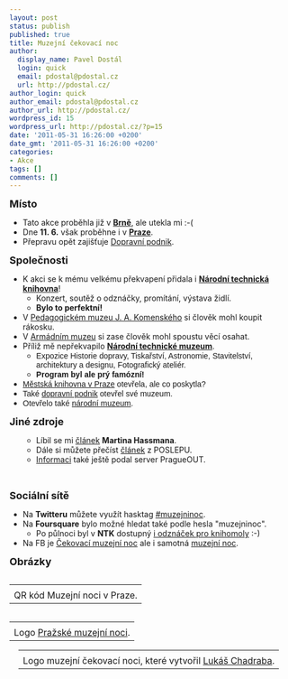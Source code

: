 ```yaml
---
layout: post
status: publish
published: true
title: Muzejní čekovací noc
author:
  display_name: Pavel Dostál
  login: quick
  email: pdostal@pdostal.cz
  url: http://pdostal.cz/
author_login: quick
author_email: pdostal@pdostal.cz
author_url: http://pdostal.cz/
wordpress_id: 15
wordpress_url: http://pdostal.cz/?p=15
date: '2011-05-31 16:26:00 +0200'
date_gmt: '2011-05-31 16:26:00 +0200'
categories:
- Akce
tags: []
comments: []
---
```

<p><b><span class="Apple-style-span" style="font-size: large;">Místo</span></b></p>
<ul>
<li>Tato akce proběhla již v <b><a href="http://brnenskamuzejninoc.cz/">Brně</a></b>, ale utekla mi :-(</li>
<li>Dne <b>11. 6.</b> však proběhne i v <b><a href="http://www.prazskamuzejninoc.cz/2011">Praze</a></b>.</li>
<li>Přepravu opět zajišťuje <a href="http://www.prazskamuzejninoc.cz/2011/clanek.php?id=3">Dopravní podnik</a>.</li>
</ul>
<p><span class="Apple-style-span" style="font-size: large;"><b>Společnosti</b></span></p>
<ul>
<li>K akci se k mému velkému překvapení přidala i <b><a href="http://www.techlib.cz/cs/1535-dalsi-lakadla/">Národní technická knihovna</a></b>!
<ul>
<li>Konzert, soutěž o odznáčky, promítání, výstava židlí.</li>
<li><b>Bylo to perfektní!</b></li>
</ul>
</li>
<li>V <a href="http://www.pmjak.cz/new/">Pedagogickém muzeu J. A. Komenského</a> si člověk mohl koupit rákosku.</li>
<li>V <a href="http://www.vhu.cz/cs/stranka/armadni-muzeum/">Armádním muzeu</a> si zase člověk mohl spoustu věcí osahat.</li>
<li>Příliž mě nepřekvapilo <a style="font-weight: bold; text-decoration: underline;" href="http://www.prazskamuzejninoc.cz/2011/clanek.php?id=2&amp;objekt=38">Národní technické muzeum</a>.
<ul>
<li><span class="Apple-style-span" style="font-family: Calibri, Arial, Verdana;">Expozice Historie dopravy, Tiskařství, Astronomie, Stavitelství, architektury a designu, Fotografický ateliér.</span></li>
<li><span class="Apple-style-span" style="font-family: Calibri, Arial, Verdana;"><b>Program byl ale prý famózní!</b></span></li>
</ul>
</li>
<li><span class="Apple-style-span" style="font-family: Calibri, Arial, Verdana;"><a href="http://www.prazskamuzejninoc.cz/2011/clanek.php?id=2&amp;inst=7">Městská knihovna v Praze</a> otevřela, ale co poskytla?</span></li>
<li><span class="Apple-style-span" style="font-family: Calibri, Arial, Verdana;">Také <a href="http://www.dpp.cz/aktuality/">dopravní podnik</a> otevřel své muzeum.</span></li>
<li><span class="Apple-style-span" style="font-family: Calibri, Arial, Verdana;">Otevřelo také <a href="http://www.prazskamuzejninoc.cz/2011/clanek.php?id=2&amp;inst=16">národní muzeum</a>.</span></li>
</ul>
<div style="font-weight: bold;"><span class="Apple-style-span" style="font-size: large;"><b><span class="Apple-style-span" style="font-size: large;"><span class="Apple-style-span" style="font-size: small; font-weight: normal;"><b><span class="Apple-style-span" style="font-size: large;">Jiné zdroje</span></b></span></span></b></span></div>
<ul>
<ul>
<li>Líbil se mi <a href="http://hassmanm.posterous.com/z-jedne-cekovaci-muzejni-noci-do-druhe">článek</a> <b>Martina Hassmana</b>.</li>
<li>Dále si můžete přečíst <a href="http://poslepu.blogspot.com/2011/05/cekovaci-muzejni-noc-poslepu.html">článek</a> z POSLEPU.</li>
<li><a href="http://www.pragueout.cz/mesto/articles/prazska-muzejni-noc">Informaci</a> také ještě podal server PragueOUT.</li>
</ul>
</ul>
<p>&nbsp;</p>
<p><span class="Apple-style-span" style="font-size: large;"><b>Sociální sítě</b></span></p>
<ul>
<li>Na <b>Twitteru</b> můžete využít hasktag <a href="https://twitter.com/#!/search?q=%23muzejninoc">#muzejninoc</a>.</li>
<li>Na <b>Foursquare</b> bylo možné hledat také podle hesla "muzejninoc".
<ul>
<li>Po půlnoci byl v <b>NTK</b> dostupný <a href="http://www.4squarebadges.com/foursquare-badge-list/bookworm-bender-badge/">i odznáček pro knihomoly</a> :-)</li>
</ul>
</li>
<li>Na FB je <a href="http://www.facebook.com/prazskanoc">Čekovací muzejní noc</a> ale i samotná <a href="http://www.facebook.com/prazskamuzejninoc">muzejní noc</a>.</li>
</ul>
<p><b><span class="Apple-style-span" style="font-size: large;">Obrázky</span></b></p>
<div class="separator" style="clear: both; text-align: center;"></div>
<table class="tr-caption-container" style="clear: right; float: right; margin-bottom: 1em; margin-left: 1em; text-align: right;" cellspacing="0" cellpadding="0">
<tbody>
<tr>
<td style="text-align: center;"><a style="clear: right; margin-bottom: 1em; margin-left: auto; margin-right: auto;" href="http://3.bp.blogspot.com/-mAz8T-ZGlbI/TeTahRcY6cI/AAAAAAAABeA/dSNECngISy8/s1600/qr_maly.png"><img alt="" src="http://3.bp.blogspot.com/-mAz8T-ZGlbI/TeTahRcY6cI/AAAAAAAABeA/dSNECngISy8/s1600/qr_maly.png" border="0" /></a></td>
</tr>
<tr>
<td class="tr-caption" style="text-align: center;">QR kód Muzejní noci v Praze.</td>
</tr>
</tbody>
</table>
<table class="tr-caption-container" style="clear: left; float: left; margin-bottom: 1em; margin-right: 1em; text-align: left;" cellspacing="0" cellpadding="0">
<tbody>
<tr>
<td style="text-align: center;"><a style="clear: left; margin-bottom: 1em; margin-left: auto; margin-right: auto;" href="http://3.bp.blogspot.com/-A6xCLVGKIMw/TeTZMoXgY8I/AAAAAAAABd8/DpBmKwOHDpE/s1600/211211_164536110276184_2495316_n.jpg"><img alt="" src="http://3.bp.blogspot.com/-A6xCLVGKIMw/TeTZMoXgY8I/AAAAAAAABd8/DpBmKwOHDpE/s1600/211211_164536110276184_2495316_n.jpg" border="0" /></a></td>
</tr>
<tr>
<td class="tr-caption" style="text-align: center;">Logo <a href="http://www.prazskamuzejninoc.cz/2011">Pražské muzejní noci</a>.</td>
</tr>
</tbody>
</table>
<table class="tr-caption-container" style="margin-left: 1em; margin-right: 1em; text-align: center;" cellspacing="0" cellpadding="0" align="center">
<tbody>
<tr>
<td style="text-align: center;"><a style="margin-left: auto; margin-right: auto;" href="http://2.bp.blogspot.com/-9LNJmTai2CM/TeTX1ztJTYI/AAAAAAAABd4/wuyMtl_pYtg/s1600/brnoc.jpg.scaled500.jpg"><img alt="" src="http://2.bp.blogspot.com/-9LNJmTai2CM/TeTX1ztJTYI/AAAAAAAABd4/wuyMtl_pYtg/s1600/brnoc.jpg.scaled500.jpg" border="0" /></a></td>
</tr>
<tr>
<td class="tr-caption" style="text-align: center;">Logo muzejní čekovací noci, které vytvořil <a href="http://lukaschadraba.ic.cz/">Lukáš Chadraba</a>.</td>
</tr>
</tbody>
</table>
